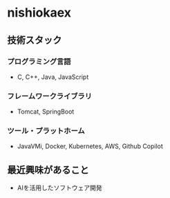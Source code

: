 # nishiokaex

## 技術スタック

### プログラミング言語

- C, C++, Java, JavaScript

### フレームワークライブラリ

- Tomcat, SpringBoot

### ツール・プラットホーム

- JavaVMi, Docker, Kubernetes, AWS, Github Copilot

## 最近興味があること

- AIを活用したソフトウェア開発

